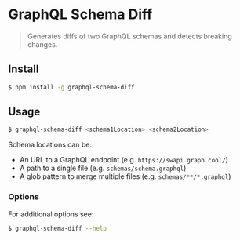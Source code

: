 # GraphQL Schema Diff

> Generates diffs of two GraphQL schemas and detects breaking changes.

## Install

```sh
$ npm install -g graphql-schema-diff
```

## Usage

```sh
$ graphql-schema-diff <schema1Location> <schema2Location> 
```

Schema locations can be:

* An URL to a GraphQL endpoint (e.g. `https://swapi.graph.cool/`)
* A path to a single file (e.g. `schemas/schema.graphql`)
* A glob pattern to merge multiple files (e.g. `schemas/**/*.graphql`)

### Options

For additional options see:

```sh
$ graphql-schema-diff --help
```

